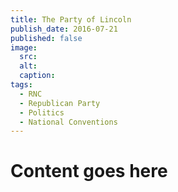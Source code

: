 ```yaml
---
title: The Party of Lincoln
publish_date: 2016-07-21
published: false
image:
  src: 
  alt: 
  caption: 
tags:
  - RNC
  - Republican Party
  - Politics
  - National Conventions
---
```

# Content goes here